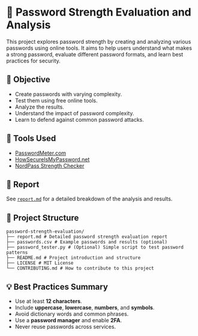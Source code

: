 # 🔐 Password Strength Evaluation and Analysis

This project explores password strength by creating and analyzing various passwords using online tools. It aims to help users understand what makes a strong password, evaluate different password formats, and learn best practices for security.

## 📌 Objective

- Create passwords with varying complexity.
- Test them using free online tools.
- Analyze the results.
- Understand the impact of password complexity.
- Learn to defend against common password attacks.

## 🧪 Tools Used

- [PasswordMeter.com](https://www.passwordmeter.com)
- [HowSecureIsMyPassword.net](https://howsecureismypassword.net)
- [NordPass Strength Checker](https://nordpass.com/password-strength-checker/)

## 📄 Report

See [`report.md`](report.md) for a detailed breakdown of the analysis and results.

## 📂 Project Structure

```
password-strength-evaluation/
├── report.md # Detailed password strength evaluation report
├── passwords.csv # Example passwords and results (optional)
├── password_tester.py # (Optional) Simple script to test password patterns
├── README.md # Project introduction and structure
├── LICENSE # MIT License
└── CONTRIBUTING.md # How to contribute to this project
```

## 💡 Best Practices Summary

- Use at least **12 characters**.
- Include **uppercase**, **lowercase**, **numbers**, and **symbols**.
- Avoid dictionary words and common phrases.
- Use a **password manager** and enable **2FA**.
- Never reuse passwords across services.
